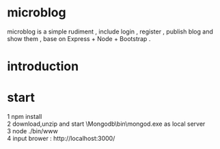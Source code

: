 # microblog
microblog is a simple rudiment , include login , register , publish blog and show them , base on Express + Node + Bootstrap .

# introduction


# start
1 npm install <br/>
2 download,unzip and start \Mongodb\bin\mongod.exe as local server <br/>
3 node ./bin/www <br/>
4 input brower : http://localhost:3000/ <br/>


